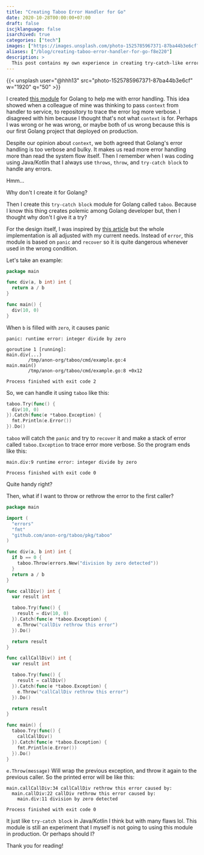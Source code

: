 ```yaml
---
title: "Creating Taboo Error Handler for Go"
date: 2020-10-28T00:00:00+07:00
draft: false
iscjklanguage: false
isarchived: true
categories: ["tech"]
images: ["https://images.unsplash.com/photo-1525785967371-87ba44b3e6cf?w=1920&q=50"]
aliases: ["/blog/creating-taboo-error-handler-for-go-f8e220"]
description: >
  This post contains my own experience in creating try-catch-like error handler for golang.
---
```


{{< unsplash user="@hhh13" src="photo-1525785967371-87ba44b3e6cf" w="1920" q="50" >}}

I created [this module](https://github.com/anon-org/taboo) for Golang to help me with error handling. This idea showed when a colleague of mine was thinking to pass `context` from handler to service, to repository to trace the error log more verbose. I disagreed with him because I thought that's not what `context` is for. Perhaps I was wrong or he was wrong, or maybe both of us wrong because this is our first Golang project that deployed on production.

Despite our opinion about `context`, we both agreed that Golang's error handling is too verbose and bulky. It makes us read more error handling more than read the system flow itself. Then I remember when I was coding using Java/Kotlin that I always use `throws`, `throw`, and `try-catch block` to handle any errors.

Hmm...

Why don't I create it for Golang?

Then I create this `try-catch block` module for Golang called `taboo`. Because I know this thing creates polemic among Golang developer but, then I thought why don't I give it a try?

For the design itself, I was inspired by [this article](https://hackthology.com/exceptions-for-go-as-a-library.html) but the whole implementation is all adjusted with my current needs. Instead of `error`, this module is based on `panic` and `recover` so it is quite dangerous whenever used in the wrong condition.

Let's take an example:

```go
package main

func div(a, b int) int {
  return a / b
}

func main() {
  div(10, 0)
}
```

When `b` is filled with `zero`, it causes panic

```plain
panic: runtime error: integer divide by zero

goroutine 1 [running]:
main.div(...)
        /tmp/anon-org/taboo/cmd/example.go:4
main.main()
        /tmp/anon-org/taboo/cmd/example.go:8 +0x12

Process finished with exit code 2
```

So, we can handle it using `taboo` like this:

```go
taboo.Try(func() {
  div(10, 0)  
}).Catch(func(e *taboo.Exception) {
  fmt.Println(e.Error())
}).Do()
```

`taboo` will catch the `panic` and try to `recover` it and make a stack of error called `taboo.Exception` to trace error more verbose. So the program ends like this:

```plain
main.div:9 runtime error: integer divide by zero

Process finished with exit code 0
```

Quite handy right?

Then, what if I want to throw or rethrow the error to the first caller?

```go
package main

import (
  "errors"
  "fmt"
  "github.com/anon-org/taboo/pkg/taboo"
)

func div(a, b int) int {
  if b == 0 {
    taboo.Throw(errors.New("division by zero detected"))
  }
  return a / b
}

func callDiv() int {
  var result int

  taboo.Try(func() {
    result = div(10, 0)
  }).Catch(func(e *taboo.Exception) {
    e.Throw("callDiv rethrow this error")
  }).Do()

  return result
}

func callCallDiv() int {
  var result int

  taboo.Try(func() {
    result = callDiv()
  }).Catch(func(e *taboo.Exception) {
    e.Throw("callCallDiv rethrow this error")
  }).Do()

  return result
}

func main() {
  taboo.Try(func() {
    callCallDiv()
  }).Catch(func(e *taboo.Exception) {
    fmt.Println(e.Error())
  }).Do()
}
```

`e.Throw(message)` Will wrap the previous exception, and throw it again to the previous caller. So the printed error will be like this:

```plain
main.callCallDiv:34 callCallDiv rethrow this error caused by:
  main.callDiv:22 callDiv rethrow this error caused by:
    main.div:11 division by zero detected

Process finished with exit code 0
```

It just like `try-catch block` in Java/Kotlin I think but with many flaws lol. This module is still an experiment that I myself is not going to using this module in production. Or perhaps should I?

Thank you for reading!
